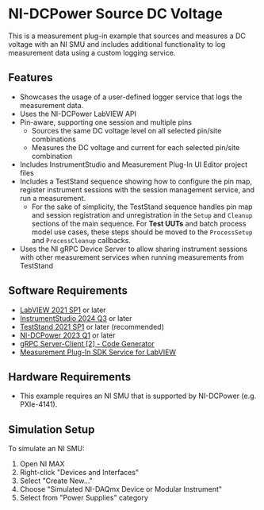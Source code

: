 # NI-DCPower Source DC Voltage

This is a measurement plug-in example that sources and measures a DC voltage with an NI SMU and
includes additional functionality to log measurement data using a custom logging service.

## Features

- Showcases the usage of a user-defined logger service that logs the measurement data.
- Uses the NI-DCPower LabVIEW API
- Pin-aware, supporting one session and multiple pins
  - Sources the same DC voltage level on all selected pin/site combinations
  - Measures the DC voltage and current for each selected pin/site combination
- Includes InstrumentStudio and Measurement Plug-In UI Editor project files
- Includes a TestStand sequence showing how to configure the pin map, register instrument sessions
  with the session management service, and run a measurement.
  - For the sake of simplicity, the TestStand sequence handles pin map and session registration and
    unregistration in the `Setup` and `Cleanup` sections of the main sequence. For **Test UUTs** and
    batch process model use cases, these steps should be moved to the `ProcessSetup` and
    `ProcessCleanup` callbacks.
- Uses the NI gRPC Device Server to allow sharing instrument sessions with other measurement
  services when running measurements from TestStand

## Software Requirements

- [LabVIEW 2021
  SP1](https://www.ni.com/en/support/downloads/software-products/download.labview.html#443865) or
  later
- [InstrumentStudio 2024
  Q3](https://www.ni.com/en/support/downloads/software-products/download.instrumentstudio.html#544066)
  or later
- [TestStand 2021
  SP1](https://www.ni.com/en/support/downloads/software-products/download.teststand.html#445937) or
  later (recommended)
- [NI-DCPower 2023
  Q1](https://www.ni.com/en/support/downloads/drivers/download.ni-dcpower.html#477835) or later
- [gRPC Server-Client [2] - Code
  Generator](https://github.com/ni/grpc-labview/releases/download/v1.2.6.1/grpc-labview.zip)
- [Measurement Plug-In SDK Service for
  LabVIEW](https://www.vipm.io/package/ni_measurement_plugin_sdk_service/)

## Hardware Requirements

- This example requires an NI SMU that is supported by NI-DCPower (e.g. PXIe-4141).

## Simulation Setup

To simulate an NI SMU:

1. Open NI MAX
2. Right-click "Devices and Interfaces"
3. Select "Create New..."
4. Choose "Simulated NI-DAQmx Device or Modular Instrument"
5. Select from "Power Supplies" category

